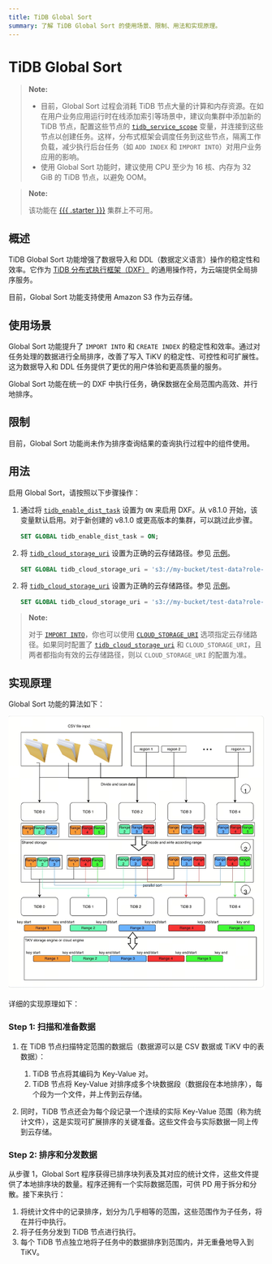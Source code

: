 ```yaml
---
title: TiDB Global Sort
summary: 了解 TiDB Global Sort 的使用场景、限制、用法和实现原理。
---
```


<!-- markdownlint-disable MD029 -->
<!-- markdownlint-disable MD046 -->

# TiDB Global Sort

> **Note:**
>
> - 目前，Global Sort 过程会消耗 TiDB 节点大量的计算和内存资源。在如在用户业务应用运行时在线添加索引等场景中，建议向集群中添加新的 TiDB 节点，配置这些节点的 [`tidb_service_scope`](/system-variables.md#tidb_service_scope-new-in-v740) 变量，并连接到这些节点以创建任务。这样，分布式框架会调度任务到这些节点，隔离工作负载，减少执行后台任务（如 `ADD INDEX` 和 `IMPORT INTO`）对用户业务应用的影响。
> - 使用 Global Sort 功能时，建议使用 CPU 至少为 16 核、内存为 32 GiB 的 TiDB 节点，以避免 OOM。

> **Note:**
>
> 该功能在 [{{{ .starter }}}](https://docs.pingcap.com/tidbcloud/select-cluster-tier#tidb-cloud-serverless) 集群上不可用。

## 概述

TiDB Global Sort 功能增强了数据导入和 DDL（数据定义语言）操作的稳定性和效率。它作为 [TiDB 分布式执行框架（DXF）](/tidb-distributed-execution-framework.md) 的通用操作符，为云端提供全局排序服务。

目前，Global Sort 功能支持使用 Amazon S3 作为云存储。

## 使用场景

Global Sort 功能提升了 `IMPORT INTO` 和 `CREATE INDEX` 的稳定性和效率。通过对任务处理的数据进行全局排序，改善了写入 TiKV 的稳定性、可控性和可扩展性。这为数据导入和 DDL 任务提供了更优的用户体验和更高质量的服务。

Global Sort 功能在统一的 DXF 中执行任务，确保数据在全局范围内高效、并行地排序。

## 限制

目前，Global Sort 功能尚未作为排序查询结果的查询执行过程中的组件使用。

## 用法

启用 Global Sort，请按照以下步骤操作：

1. 通过将 [`tidb_enable_dist_task`](/system-variables.md#tidb_enable_dist_task-new-in-v710) 设置为 `ON` 来启用 DXF。从 v8.1.0 开始，该变量默认启用。对于新创建的 v8.1.0 或更高版本的集群，可以跳过此步骤。

    ```sql
    SET GLOBAL tidb_enable_dist_task = ON;
    ```

<CustomContent platform="tidb">

2. 将 [`tidb_cloud_storage_uri`](/system-variables.md#tidb_cloud_storage_uri-new-in-v740) 设置为正确的云存储路径。参见 [示例](/br/backup-and-restore-storages.md)。

    ```sql
    SET GLOBAL tidb_cloud_storage_uri = 's3://my-bucket/test-data?role-arn=arn:aws:iam::888888888888:role/my-role'
    ```

</CustomContent>
<CustomContent platform="tidb-cloud">

2. 将 [`tidb_cloud_storage_uri`](/system-variables.md#tidb_cloud_storage_uri-new-in-v740) 设置为正确的云存储路径。参见 [示例](https://docs.pingcap.com/tidb/stable/backup-and-restore-storages)。

    ```sql
    SET GLOBAL tidb_cloud_storage_uri = 's3://my-bucket/test-data?role-arn=arn:aws:iam::888888888888:role/my-role'
    ```

</CustomContent>

> **Note:**
>
> 对于 [`IMPORT INTO`](/sql-statements/sql-statement-import-into.md)，你也可以使用 [`CLOUD_STORAGE_URI`](/sql-statements/sql-statement-import-into.md#withoptions) 选项指定云存储路径。如果同时配置了 [`tidb_cloud_storage_uri`](/system-variables.md#tidb_cloud_storage_uri-new-in-v740) 和 `CLOUD_STORAGE_URI`，且两者都指向有效的云存储路径，则以 `CLOUD_STORAGE_URI` 的配置为准。

## 实现原理

Global Sort 功能的算法如下：

![Algorithm of Global Sort](/media/dist-task/global-sort.jpeg)

详细的实现原理如下：

### Step 1: 扫描和准备数据

1. 在 TiDB 节点扫描特定范围的数据后（数据源可以是 CSV 数据或 TiKV 中的表数据）：

    1. TiDB 节点将其编码为 Key-Value 对。
    2. TiDB 节点将 Key-Value 对排序成多个块数据段（数据段在本地排序），每个段为一个文件，并上传到云存储。

2. 同时，TiDB 节点还会为每个段记录一个连续的实际 Key-Value 范围（称为统计文件），这是实现可扩展排序的关键准备。这些文件会与实际数据一同上传到云存储。

### Step 2: 排序和分发数据

从步骤 1，Global Sort 程序获得已排序块列表及其对应的统计文件，这些文件提供了本地排序块的数量。程序还拥有一个实际数据范围，可供 PD 用于拆分和分散。接下来执行：

1. 将统计文件中的记录排序，划分为几乎相等的范围，这些范围作为子任务，将在并行中执行。
2. 将子任务分发到 TiDB 节点进行执行。
3. 每个 TiDB 节点独立地将子任务中的数据排序到范围内，并无重叠地导入到 TiKV。